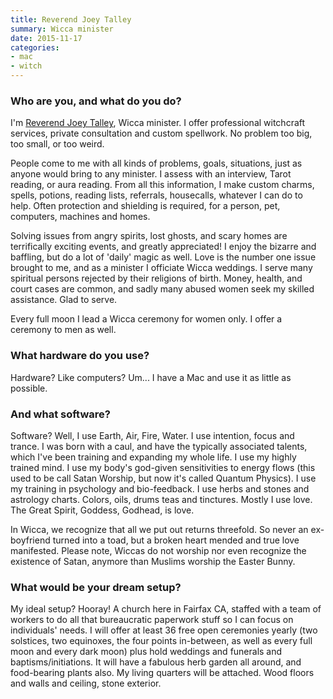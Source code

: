 ```yaml
---
title: Reverend Joey Talley
summary: Wicca minister
date: 2015-11-17
categories:
- mac
- witch
---
```


### Who are you, and what do you do?

I'm [Reverend Joey Talley](http://www.reverendjoey.com/ "Reverend Joey's website."), Wicca minister. I offer professional witchcraft services, private consultation and custom spellwork. No problem too big, too small, or too weird.

People come to me with all kinds of problems, goals, situations, just as anyone would bring to any minister. I assess with an interview, Tarot reading, or aura reading. From all this information, I make custom charms, spells, potions, reading lists, referrals, housecalls, whatever I can do to help. Often protection and shielding is required, for a person, pet, computers, machines and homes.

Solving issues from angry spirits, lost ghosts, and scary homes are terrifically exciting events, and greatly appreciated! I enjoy the bizarre and baffling, but do a lot of 'daily' magic as well. Love is the number one issue brought to me, and as a minister I officiate Wicca weddings. I serve many spiritual persons rejected by their religions of birth. Money, health, and court cases are common, and sadly many abused women seek my skilled assistance. Glad to serve.

Every full moon I lead a Wicca ceremony for women only. I offer a ceremony to men as well. 

### What hardware do you use?

Hardware? Like computers? Um... I have a Mac and use it as little as possible.

### And what software?

Software? Well, I use Earth, Air, Fire, Water. I use intention, focus and trance. I was born with a caul, and have the typically associated talents, which I've been training and expanding my whole life. I use my highly trained mind. I use my body's god-given sensitivities to energy flows (this used to be call Satan Worship, but now it's called Quantum Physics). I use my training in psychology and bio-feedback. I use herbs and stones and astrology charts. Colors, oils, drums teas and tinctures. Mostly I use love. The Great Spirit, Goddess, Godhead, is love.

In Wicca, we recognize that all we put out returns threefold. So never an ex-boyfriend turned into a toad, but a broken heart mended and true love manifested. Please note, Wiccas do not worship nor even recognize the existence of Satan, anymore than Muslims worship the Easter Bunny.

### What would be your dream setup?

My ideal setup? Hooray! A church here in Fairfax CA, staffed with a team of workers to do all that bureaucratic paperwork stuff so I can focus on individuals' needs. I will offer at least 36 free open ceremonies yearly (two solstices, two equinoxes, the four points in-between, as well as every full moon and every dark moon) plus hold weddings and funerals and baptisms/initiations. It will have a fabulous herb garden all around, and food-bearing plants also. My living quarters will be attached. Wood floors and walls and ceiling, stone exterior. 